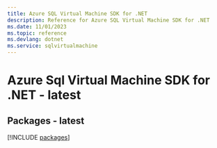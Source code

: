 ```yaml
---
title: Azure SQL Virtual Machine SDK for .NET
description: Reference for Azure SQL Virtual Machine SDK for .NET
ms.date: 11/01/2023
ms.topic: reference
ms.devlang: dotnet
ms.service: sqlvirtualmachine
---
```

# Azure Sql Virtual Machine SDK for .NET - latest
## Packages - latest
[!INCLUDE [packages](sql-virtual-machine-index.md)]